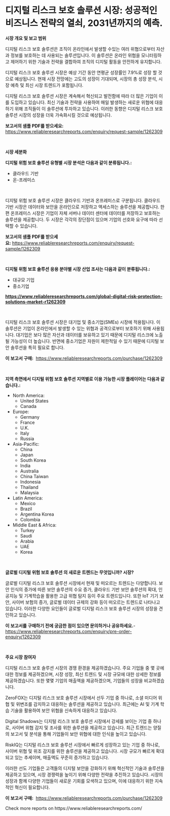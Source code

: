 <p><h1>디지털 리스크 보호 솔루션 시장: 성공적인 비즈니스 전략의 열쇠, 2031년까지의 예측.</h1></p><p><strong>시장 개요 및 보고 범위</strong></p>
<p><p>디지털 리스크 보호 솔루션은 조직이 온라인에서 발생할 수있는 여러 위협으로부터 자산과 정보를 보호하는 데 사용되는 솔루션입니다. 이 솔루션은 온라인 위협을 모니터링하고 제어하기 위한 기술과 전략을 결합하여 조직의 디지털 활동을 안전하게 유지합니다. </p><p>디지털 리스크 보호 솔루션 시장은 예상 기간 동안 연평균 성장률인 7.9%로 성장 할 것으로 예상됩니다. 현재 시장 전망에는 고도의 성장이 기대되며, 시장의 총 성장 분석, 시장 예측 및 최신 시장 트렌드가 포함됩니다. </p><p>디지털 리스크 보호 솔루션 시장은 계속해서 혁신되고 발전함에 따라 더 많은 기업이 이를 도입하고 있습니다. 최신 기술과 전략을 사용하여 매일 발생하는 새로운 위협에 대응하기 위해 조직들이 이 솔루션에 투자하고 있습니다. 이러한 동향은 디지털 리스크 보호 솔루션 시장의 성장을 더욱 가속화시킬 것으로 예상됩니다.</p></p>
<p><strong>보고서의 샘플 PDF를 받으세요:</strong> <a href="https://www.reliableresearchreports.com/enquiry/request-sample/1262309">https://www.reliableresearchreports.com/enquiry/request-sample/1262309</a></p>
<p>&nbsp;</p>
<p><strong>시장 세분화</strong></p>
<p><strong>디지털 위험 보호 솔루션 유형별 시장 분석은 다음과 같이 분류됩니다.:</strong></p>
<p><ul><li>클라우드 기반</li><li>온-프레미스</li></ul></p>
<p>&nbsp;</p>
<p><p>디지털 위험 보호 솔루션 시장은 클라우드 기반과 온프레미스로 구분됩니다. 클라우드 기반 시장은 데이터와 보안을 온라인으로 저장하고 액세스하는 솔루션을 제공합니다. 한편 온프레미스 시장은 기업이 자체 서버나 데이터 센터에 데이터를 저장하고 보호하는 솔루션을 제공합니다. 두 시장은 각각의 장단점이 있으며 기업의 선호와 요구에 따라 선택할 수 있습니다.</p></p>
<p><strong>보고서의 샘플 PDF를 받으세요:</strong>&nbsp;<a href="https://www.reliableresearchreports.com/enquiry/request-sample/1262309">https://www.reliableresearchreports.com/enquiry/request-sample/1262309</a></p>
<p>&nbsp;</p>
<p><strong> 디지털 위험 보호 솔루션 응용 분야별 시장 산업 조사는 다음과 같이 분류됩니다.:</strong></p>
<p><ul><li>대규모 기업</li><li>중소기업</li></ul></p>
<p><strong><a href="https://www.reliableresearchreports.com/global-digital-risk-protection-solutions-market-r1262309">https://www.reliableresearchreports.com/global-digital-risk-protection-solutions-market-r1262309</a></strong></p>
<p>&nbsp;</p>
<p><p>디지털 리스크 보호 솔루션 시장은 대기업 및 중소기업(SMEs) 시장에 적용됩니다. 이 솔루션은 기업이 온라인에서 발생할 수 있는 위협과 공격으로부터 보호하기 위해 사용됩니다. 대기업은 보다 많은 자산과 데이터를 보유하고 있기 때문에 디지털 리스크에 노출될 가능성이 더 높습니다. 반면에 중소기업은 자원이 제한적일 수 있기 때문에 디지털 보안 솔루션을 특히 필요로 합니다.</p></p>
<p><strong>이 보고서 구매:</strong>&nbsp; <a href="https://www.reliableresearchreports.com/purchase/1262309">https://www.reliableresearchreports.com/purchase/1262309</a></p>
<p>&nbsp;</p>
<p><strong>지역 측면에서 디지털 위험 보호 솔루션 지역별로 이용 가능한 시장 플레이어는 다음과 같습니다.:</strong></p>
<p><ul>
    <li>
        North America:
        <ul>
            <li>United States</li>
            <li>Canada</li>
        </ul>
    </li>
    <li>
        Europe:
        <ul>
            <li>Germany</li>
            <li>France</li>
            <li>U.K.</li>
            <li>Italy</li>
            <li>Russia</li>
        </ul>
    </li>
    <li>
        Asia-Pacific:
        <ul>
            <li>China</li>
            <li>Japan</li>
            <li>South Korea</li>
            <li>India</li>
            <li>Australia</li>
            <li>China Taiwan</li>
            <li>Indonesia</li>
            <li>Thailand</li>
            <li>Malaysia</li>
        </ul>
    </li>
    <li>
        Latin America:
        <ul>
            <li>Mexico</li>
            <li>Brazil</li>
            <li>Argentina Korea</li>
            <li>Colombia</li>
        </ul>
    </li>
    <li>
        Middle East & Africa:
        <ul>
            <li>Turkey</li>
            <li>Saudi</li>
            <li>Arabia</li>
            <li>UAE</li>
            <li>Korea</li>
        </ul>
    </li>
    </ul></p>
<p>&nbsp;</p>
<p><strong>글로벌 디지털 위험 보호 솔루션 의 새로운 트렌드는 무엇입니까? 시장?</strong></p>
<p><p>글로벌 디지털 리스크 보호 솔루션 시장에서 현재 및 떠오르는 트렌드는 다양합니다. 보안 인식의 증가에 따른 보안 솔루션의 수요 증가, 클라우드 기반 보안 솔루션의 확대, 인공지능 및 기계학습을 활용한 고급 위협 탐지 등이 주요 트렌드입니다. 또한 IoT 기기 보안, 사이버 보험의 증가, 글로벌 데이터 규제의 강화 등이 떠오르는 트렌드로 나타나고 있습니다. 이러한 다양한 요인들이 글로벌 디지털 리스크 보호 솔루션 시장의 성장을 견인하고 있습니다.</p></p>
<p><strong>이 보고서를 구매하기 전에 궁금한 점이 있으면 문의하거나 공유하세요.</strong>- <a href="https://www.reliableresearchreports.com/enquiry/pre-order-enquiry/1262309">https://www.reliableresearchreports.com/enquiry/pre-order-enquiry/1262309</a></p>
<p>&nbsp;</p>
<p><strong>주요 시장 참여자</strong></p>
<p><p>디지털 리스크 보호 솔루션 시장의 경쟁 환경을 제공하겠습니다. 주요 기업들 중 몇 곳에 대한 정보를 제공하겠으며, 시장 성장, 최신 트렌드 및 시장 규모에 대한 상세한 정보를 제공하겠습니다. 또한 몇몇 기업의 매출액을 제공하겠으며, 기업들의 성장을 비교하겠습니다.</p><p>ZeroFOX는 디지털 리스크 보호 솔루션 시장에서 선두 기업 중 하나로, 소셜 미디어 위협 및 위변조를 감지하고 대응하는 솔루션을 제공하고 있습니다. 최근에는 AI 및 기계 학습 기술을 활용하여 보안 위협을 신속하게 대응하고 있습니다.</p><p>Digital Shadows는 디지털 리스크 보호 솔루션 시장에서 강세를 보이는 기업 중 하나로, 사이버 위협 감지 및 조사를 위한 솔루션을 제공하고 있습니다. 최근 트렌드는 양질의 보고서 및 분석을 통해 기업들이 보안 위협에 대한 인식을 높이고 있습니다.</p><p>RiskIQ는 디지털 리스크 보호 솔루션 시장에서 빠르게 성장하고 있는 기업 중 하나로, 사이버 위협 및 위조 감지를 위한 솔루션을 제공하고 있습니다. 시장 규모가 빠르게 확대되고 있는 추세이며, 매출액도 꾸준히 증가하고 있습니다.</p><p>이러한 선도 기업들은 고객들의 디지털 보안을 강화하기 위해 혁신적인 기술과 솔루션을 제공하고 있으며, 시장 경쟁력을 높이기 위해 다양한 전략을 추진하고 있습니다. 시장의 성장과 함께 다양한 기업들이 새로운 기회를 모색하고 있으며, 이에 대응하기 위한 지속적인 혁신이 필요합니다.</p></p>
<p><strong>이 보고서 구매:</strong>&nbsp;&nbsp;<a href="https://www.reliableresearchreports.com/purchase/1262309">https://www.reliableresearchreports.com/purchase/1262309</a></p>
<p>Check more reports on https://www.reliableresearchreports.com/</p>